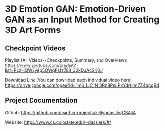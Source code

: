 # 3D Emotion GAN: Emotion-Driven GAN as an Input Method for Creating 3D Art Forms


## Checkpoint Videos   
Playlist (All Videos--Checkpoints, Summary, and Overview): https://www.youtube.com/playlist?list=PLzHQW8yep5QWqFsfz768_32kDJAcSrjOJ 

Download Link (You can download each individual video here): https://drive.google.com/open?id=1m6_1JC1N_3Rn8PsLPxYdrlHm7Z4qngBd

## Project Documentation
Github: https://github.com/csu-hci-projects/kellyndasslerCS464 

Website: https://www.cs.colostate.edu/~dasslerk/#/ 

